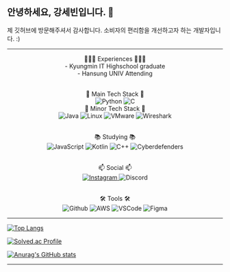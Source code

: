 ## 안녕하세요, 강세빈입니다. 👋
제 깃허브에 방문해주셔서 감사합니다.
소비자의 편리함을 개선하고자 하는 개발자입니다. :)
<hr>
<div align="center">
👩🏻‍💻 Experiences 👩🏻‍💻<br>
- Kyungmin IT Highschool graduate <br>
- Hansung UNIV Attending <br>

<br> 🚀 Main Tech Stack 🚀<br>
![Python](https://img.shields.io/badge/Python-14354C?style=for-the-badge&logo=python&logoColor=white)
![C](https://img.shields.io/badge/C-00599C?style=for-the-badge&logo=c&logoColor=white)
<br> 🎲 Minor Tech Stack 🎲<br>
![Java](https://img.shields.io/badge/Java-ED8B00?style=for-the-badge&logo=openjdk&logoColor=white)
![Linux](https://img.shields.io/badge/Linux-FCC624?style=for-the-badge&logo=linux&logoColor=white)
![VMware](https://img.shields.io/badge/VMWare-607078?style=for-the-badge&logo=vmware&logoColor=white)
![Wireshark](https://img.shields.io/badge/Wireshark-1679A7?style=for-the-badge&logo=wireshark&logoColor=white)

<br> 📚 Studying 📚 <br>
![JavaScript](https://img.shields.io/badge/JavaScript-323330?style=for-the-badge&logo=javascript&logoColor=F7DF1E)
![Kotlin](https://img.shields.io/badge/Kotlin-7F52FF?style=for-the-badge&logo=kotlin&logoColor=white)
![C++](https://img.shields.io/badge/C%2B%2B-00599C?style=for-the-badge&logo=c%2B%2B&logoColor=white)
![Cyberdefenders](https://img.shields.io/badge/CyberSecurity-335EEA?style=for-the-badge&logo=cyberdefenders&logoColor=white)
  
<br> 📫 Social 📫<br>
<a href="https://www.instagram.com/sb__0.0/" target="_blank">
    <img src="https://img.shields.io/badge/Instagram-E4405F?style=for-the-badge&logo=instagram&logoColor=white" alt="Instagram">
</a>
![Discord](https://img.shields.io/badge/Discord-5865F2?style=for-the-badge&logo=discord&logoColor=white)

<br> 🛠 Tools 🛠 <br>
![Github](https://img.shields.io/badge/github-181717.svg?style=for-the-badge&logo=github&logoColor=white)
![AWS](https://img.shields.io/badge/Amazon_AWS-232F3E.svg?style=for-the-badge&logo=amazonaws&logoColor=white)
![VSCode](https://img.shields.io/badge/VS_Code-007ACC.svg?style=for-the-badge&logo=visualstudiocode&logoColor=white)
![Figma](https://img.shields.io/badge/Figma-F24E1E.svg?style=for-the-badge&logo=figma&logoColor=white)
  
 </div>
 <hr>
<!--
**SebIn020208/SebIn020208** is a ✨ _special_ ✨ repository because its `README.md` (this file) appears on your GitHub profile.

Here are some ideas to get you started:

- 🔭 I’m currently working on ...
- 🌱 I’m currently learning ...
- 👯 I’m looking to collaborate on ...
- 🤔 I’m looking for help with ...
- 💬 Ask me about ...
- 📫 How to reach me: ...
- 😄 Pronouns: ...
- ⚡ Fun fact: ...
-->
<!-- ![Sebin's GitHub stats](https://github-readme-stats.vercel.app/api?username=Sebin&show_icons=true&theme=radical) -->

[![Top Langs](https://github-readme-stats.vercel.app/api/top-langs/?username=Sebin&layout=compact)](https://github.com/SebIn020208/github-readme-stats)

[![Solved.ac Profile](http://mazassumnida.wtf/api/v2/generate_badge?boj=rkdehddhkd)](https://solved.ac/rkdehddhkd/)

[![Anurag's GitHub stats](https://github-readme-stats.vercel.app/api?username=SebIn020208)](https://github.com/SebIn020208/github-readme-stats)

<hr>
